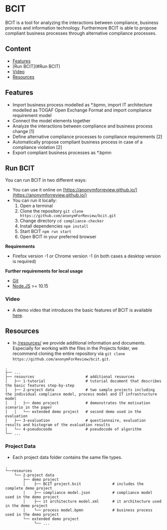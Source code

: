 # BCIT

BCIT is a tool for analyzing the interactions between compliance, business process 
and information technology. Furthermore BCIT is able to propose compliant business processes through alternative compliance processes.

## Content
- [Features](#features)
- [Run BCIT](#Run BCIT)
- [Video](#Video)
- [Resources](#Resources)

## Features
- Import business process modelled as *.bpmn, import IT architecture modelled as TOGAF Open Exchange Format and import compliance requirement model 
- Connect the model elements together
- Analyze the interactions between compliance and business process change [1] 
- Define alternative compliance processes to compliance requirements [2]
- Automatically propose compliant business process in case of a compliance violation [2]
- Export compliant business processes as *.bpmn 

## Run BCIT
You can run BCIT in two different ways:
- You can use it online on [https://anonymforreview.github.io/](https://anonymforreview.github.io/)
- You can run it locally:
   1. Open a terminal 
   2. Clone the repository `git clone https://github.com/anonymForReview/bcit.git`
   3. Change directory `cd compliance-checker`
   4. Install dependencies `npm install`
   5. Start BCIT `npm run start`
   6. Open BCIT in your preferred browser

**Requirements**
- Firefox version -1 or Chrome version -1 (in both cases a desktop version is required)

**Further requirements for local usage**
- [Git](https://git-scm.com/downloads)
- [Node.JS](https://nodejs.org/en/download/) >= 10.15

### Video
- A demo video that introduces the basic features of BCIT is available [here](https://cloud.uni-halle.de/s/q09oK57WnqgvZyr).

## Resources
- In [/resources/](/resources/) we provide additional information and documents.
Especially for working with the files in the Projects folder, we recommend cloning the entire repository via `git clone https://github.com/anonymForReview/bcit.git`.

```
.
├── ...
├── resources                       # additional resources
│   ├── 1-tutorial                  # tutorial document that describes the basic features step-by-step   
│   ├── 2-project data              # two sample projects including the individual compliance model, process model and IT infrastructure model
│   │   ├── demo project            # demonstrates the motivation scenario in the paper
│   │   └── extended demo project   # second demo used in the evaluation
│   ├── 3-evaluation                # questionnaire, evaluation results and histogram of the evaluation results
│   └── 4-pseudocoode               # pseudocode of algorithm
└── ...
```

### Project Data
- Each project data folder contains the same file types.
```
.   
└──resources
    └── 2-project data              
        ├── demo project            
        │    ├── BCIT project.bcit              # includes the complete demo project 
        │    ├── compliance model.json          # compliance model used in the demo project
        │    ├── it architecture model.xml      # it architecture used in the demo project
        │    └── process model.bpmn             # business process used in the demo project
        └── extended demo project   
             └── ...

```
